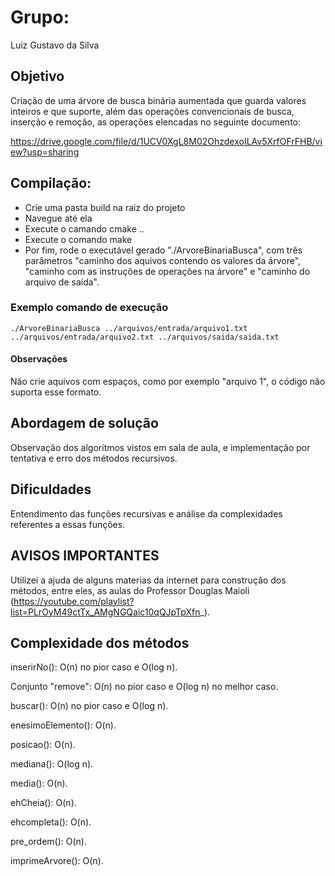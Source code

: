 # Grupo:

Luiz Gustavo da Silva

## Objetivo 

Criação de uma árvore de busca binária aumentada que guarda valores inteiros e que suporte, além das operações convencionais de busca, inserção e remoção, as operações elencadas no seguinte documento:

https://drive.google.com/file/d/1UCV0XgL8M02OhzdexoILAv5XrfOFrFHB/view?usp=sharing

## Compilação:

- Crie uma pasta build na raiz do projeto
- Navegue até ela
- Execute o camando cmake ..
- Execute o comando make
- Por fim, rode o executável gerado "./ArvoreBinariaBusca", com três parâmetros 
"caminho dos aquivos contendo os valores da árvore", "caminho com as instruções de operações na árvore" e "caminho do arquivo de saída".

### Exemplo comando de execução

    ./ArvoreBinariaBusca ../arquivos/entrada/arquivo1.txt ../arquivos/entrada/arquivo2.txt ../arquivos/saida/saida.txt

#### Observações

Não crie aquivos com espaços, como por exemplo "arquivo 1", o código não suporta esse formato.

## Abordagem de solução

Observação dos algoritmos vistos em sala de aula, e implementação por tentativa e erro dos métodos recursivos.

## Dificuldades 

Entendimento das funções recursivas e análise da complexidades referentes a essas funções.

## AVISOS IMPORTANTES

Utilizei a ajuda de alguns materias da internet para construção dos métodos, entre eles, as aulas do Professor Douglas Maioli (https://youtube.com/playlist?list=PLrOyM49ctTx_AMgNGQaic10qQJpTpXfn_).

## Complexidade dos métodos

inserirNo(): O(n) no pior caso e O(log n). 

Conjunto "remove": O(n) no pior caso e O(log n) no melhor caso.

buscar(): O(n) no pior caso e O(log n). 

enesimoElemento(): O(n).

posicao(): O(n).

mediana(): O(log n).

media(): O(n). 

ehCheia(): O(n).

ehcompleta(): O(n).

pre_ordem(): O(n).

imprimeArvore(): O(n).







